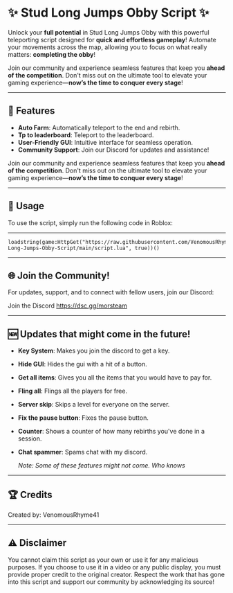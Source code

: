 # ✨ Stud Long Jumps Obby Script ✨

Unlock your **full potential** in Stud Long Jumps Obby with this powerful teleporting script designed for **quick and effortless gameplay**! Automate your movements across the map, allowing you to focus on what really matters: **completing the obby**!

Join our community and experience seamless features that keep you **ahead of the competition**. Don't miss out on the ultimate tool to elevate your gaming experience—**now’s the time to conquer every stage**!

----

## 🎉 Features

- **Auto Farm**: Automatically teleport to the end and rebirth.
- **Tp to leaderboard**: Teleport to the leaderboard.
- **User-Friendly GUI**: Intuitive interface for seamless operation.
- **Community Support**: Join our Discord for updates and assistance!

Join our community and experience seamless features that keep you **ahead of the competition**. Don't miss out on the ultimate tool to elevate your gaming experience—**now’s the time to conquer every stage**!

----

## 🔗 Usage

To use the script, simply run the following code in Roblox:

----

```
loadstring(game:HttpGet("https://raw.githubusercontent.com/VenomousRhyme41/Stud-Long-Jumps-Obby-Script/main/script.lua", true))()
```

----

## 🌐 Join the Community!

For updates, support, and to connect with fellow users, join our Discord:

Join the Discord https://dsc.gg/morsteam

----

## 🆕 Updates that might come in the future!

-  **Key System**: Makes you join the discord to get a key.
- **Hide GUI**: Hides the gui with a hit of a button.
- **Get all items**: Gives you all the items that you would have to pay for.
- **Fling all**: Flings all the players for free.
- **Server skip**: Skips a level for everyone on the server.
- **Fix the pause button**: Fixes the pause button.
- **Counter**: Shows a counter of how many rebirths you've done in a session.
- **Chat spammer**: Spams chat with my discord.

  *Note: Some of these features might not come. Who knows*

----


## 🏆 Credits

Created by: VenomousRhyme41

----


## ⚠️ Disclaimer

You cannot claim this script as your own or use it for any malicious purposes. If you choose to use it in a video or any public display, you must provide proper credit to the original creator. Respect the work that has gone into this script and support our community by acknowledging its source!


